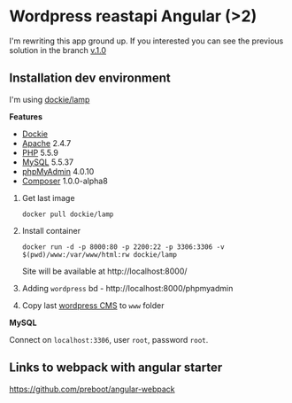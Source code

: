 # Wordpress reastapi Angular (>2)

I'm rewriting this app ground up.
If you interested you can see the previous solution in the branch [v.1.0](https://github.com/artemdemo/wordpress-restapi-angular2/tree/v.1.0)

## Installation dev environment

I'm using [dockie/lamp](http://github.com/robloach/dockie)

**Features**

* [Dockie](../dockie)
* [Apache](https://httpd.apache.org/) 2.4.7
* [PHP](http://php.net/) 5.5.9
* [MySQL](http://www.mysql.com/) 5.5.37
* [phpMyAdmin](http://www.phpmyadmin.net/) 4.0.10
* [Composer](http://getcomposer.org) 1.0.0-alpha8

1. Get last image
    ```
    docker pull dockie/lamp
    ```

2. Install container
    ```
    docker run -d -p 8000:80 -p 2200:22 -p 3306:3306 -v $(pwd)/www:/var/www/html:rw dockie/lamp
    ```
    
    Site will be available at http://localhost:8000/

3. Adding `wordpress` bd - http://localhost:8000/phpmyadmin

4. Copy last [wordpress CMS](https://wordpress.org/download/) to `www` folder
  
**MySQL**

Connect on `localhost:3306`, user `root`, password `root`.

## Links to webpack with angular starter

https://github.com/preboot/angular-webpack
